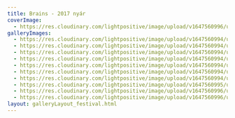 ```yaml
---
title: Brains - 2017 nyár
coverImage:
  - https://res.cloudinary.com/lightpositive/image/upload/v1647560996/uploads/Brains%20-%202017%20ny%C3%A1r/Brainsny%C3%A1r4.jpg
galleryImages: 
  - https://res.cloudinary.com/lightpositive/image/upload/v1647560994/uploads/Brains%20-%202017%20ny%C3%A1r/Brainsny%C3%A1r6.jpg
  - https://res.cloudinary.com/lightpositive/image/upload/v1647560994/uploads/Brains%20-%202017%20ny%C3%A1r/Brains-strand5.jpg
  - https://res.cloudinary.com/lightpositive/image/upload/v1647560994/uploads/Brains%20-%202017%20ny%C3%A1r/Brains-strand2.jpg
  - https://res.cloudinary.com/lightpositive/image/upload/v1647560994/uploads/Brains%20-%202017%20ny%C3%A1r/Brainsny%C3%A1r5.jpg
  - https://res.cloudinary.com/lightpositive/image/upload/v1647560994/uploads/Brains%20-%202017%20ny%C3%A1r/Brainsny%C3%A1r2.jpg
  - https://res.cloudinary.com/lightpositive/image/upload/v1647560994/uploads/Brains%20-%202017%20ny%C3%A1r/Brains-strand4.jpg
  - https://res.cloudinary.com/lightpositive/image/upload/v1647560994/uploads/Brains%20-%202017%20ny%C3%A1r/Brainsny%C3%A1r3.jpg
  - https://res.cloudinary.com/lightpositive/image/upload/v1647560995/uploads/Brains%20-%202017%20ny%C3%A1r/Brains-strand.jpg
  - https://res.cloudinary.com/lightpositive/image/upload/v1647560996/uploads/Brains%20-%202017%20ny%C3%A1r/Brainsny%C3%A1r1.jpg
  - https://res.cloudinary.com/lightpositive/image/upload/v1647560996/uploads/Brains%20-%202017%20ny%C3%A1r/Brainsny%C3%A1r4.jpg
layout: galleryLayout_festival.html
---
```

